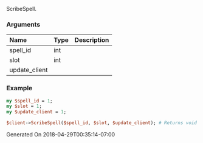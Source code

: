 ScribeSpell.
### Arguments
**Name**|**Type**|**Description**
:---|:---|:---
spell_id|int|
slot|int|
update_client||

### Example

```perl
my $spell_id = 1;
my $slot = 1;
my $update_client = 1;

$client->ScribeSpell($spell_id, $slot, $update_client); # Returns void
```


Generated On 2018-04-29T00:35:14-07:00